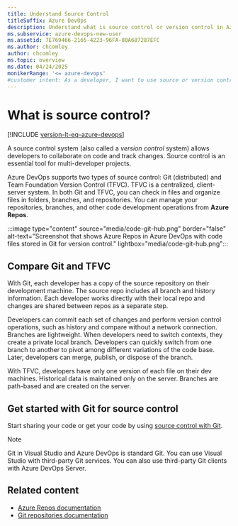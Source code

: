 ```yaml
---
title: Understand Source Control
titleSuffix: Azure DevOps
description: Understand what is source control or version control in Azure DevOps, including Git and Team Foundation Version Control (TFVC).
ms.subservice: azure-devops-new-user
ms.assetid: 7E769466-2165-4223-96FA-80A687287EFC
ms.author: chcomley
author: chcomley
ms.topic: overview
ms.date: 04/24/2025
monikerRange: '<= azure-devops'
#customer intent: As a developer, I want to use source or version control in Azure DevOps, so I can support collaboration on code and track changes.
---
```


# What is source control?

[!INCLUDE [version-lt-eq-azure-devops](../includes/version-lt-eq-azure-devops.md)]

A source control system (also called a *version control* system) allows developers to collaborate on code and track changes. Source control is an essential tool for multi-developer projects.

Azure DevOps supports two types of source control: Git (distributed) and Team Foundation Version Control (TFVC). TFVC is a centralized, client-server system. In both Git and TFVC, you can check in files and organize files in folders, branches, and repositories. You can manage your repositories, branches, and other code development operations from **Azure Repos**.

:::image type="content" source="media/code-git-hub.png" border="false" alt-text="Screenshot that shows Azure Repos in Azure DevOps with code files stored in Git for version control." lightbox="media/code-git-hub.png":::

## Compare Git and TFVC

With Git, each developer has a copy of the source repository on their development machine. The source repo includes all branch and history information. Each developer works directly with their local repo and changes are shared between repos as a separate step.

Developers can commit each set of changes and perform version control operations, such as history and compare without a network connection. Branches are lightweight. When developers need to switch contexts, they create a private local branch. Developers can quickly switch from one branch to another to pivot among different variations of the code base. Later, developers can merge, publish, or dispose of the branch.

With TFVC, developers have only one version of each file on their dev machines. Historical data is maintained only on the server. Branches are path-based and are created on the server.

## Get started with Git for source control 

Start sharing your code or get your code by using [source control with Git](code-with-git.md).

> [!NOTE]
> Git in Visual Studio and Azure DevOps is standard Git. You can use Visual Studio with third-party Git services. You can also use third-party Git clients with Azure DevOps Server.

## Related content

* [Azure Repos documentation](../repos/index.yml)
* [Git repositories documentation](../repos/git/index.yml)
